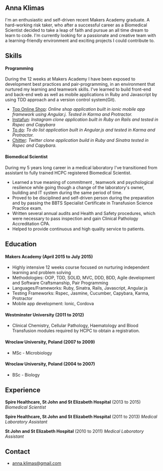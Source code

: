 ## Anna Klimas

I'm an enthusiastic and self-driven recent Makers Academy graduate. A hard-working risk taker, who after a successful career as a Biomedical Scientist decided to take a leap of faith and pursue an all time dream to learn to code.
I'm currently looking for a passionate and creative team with a learning-friendly environment and exciting projects I could contribute to.

## Skills

#### Programming

During the 12 weeks at Makers Academy I have been exposed to development best practices and pair-programming, in an environment that nurtured my learning and teamwork skills. I've learned to build front-end and back-end web as well as mobile applications in Ruby and Javascript by using TDD approach and a version control system(Git).

- [Top Online Shop](https://github.com/AnnaKL/Top-Online-Shop): *Online shop application built in ionic mobile app framework using Angular.j. Tested in Karma and Protractor.*
- [Instafun](https://github.com/AnnaKL/instagram-challenge): *Instagram clone application built in Ruby on Rails and tested in Rspec and Capybara*
- [To do](https://github.com/AnnaKL/todo_challenge): *To do list application built in Angular.js and tested in Karma and Protractor.*
- [Chitter](https://github.com/AnnaKL/chitter-challenge): *Twitter clone application build in Ruby and Sinatra tested in Rspec and Capybara.*

#### Biomedical Scientist

During my 5 years long career in a medical laboratory I've transitioned from assistant to fully trained HCPC registered Biomedical Scientist.

- Learned a true meaning of commitment , teamwork and psychological resilience while going though a change of the laboratory's owner, building and IT system during the same period of time.
- Proved to be disciplined and self-driven person during the preparation and by passing the BBTS Specialist Certificate in Transfusion Science Practice exam.
- Written several annual audits and Health and Safety procedures, which were necessary to pass inspection and gain Clinical Pathology Accreditation CPA.
- Helped to provide continuous and high quality service to patients.


## Education

#### Makers Academy (April 2015 to July 2015)

- Highly intensive 12 weeks course focused on nurturing independent learning
  and problem solving
- Methodologies: OOP, TDD, SOLID, MVC, DDD, BDD, Agile development and
  Software Craftsmanship, Pair Programming
- Languages/Frameworks: Ruby, Sinatra, Rails, Javascript, Angular.js
- Testing Frameworks: Rspec, Jasmine, Cucumber, Capybara, Karma, Protractor
- Mobile app development: Ionic, Cordova

#### Westminster University (2011 to 2012)

- Clinical Chemistry, Cellular Pathology, Haematology and Blood
  Transfusion modules required by HCPC to obtain a registration.

#### Wroclaw University, Poland (2007 to 2009)

- MSc - Microbiology

#### Wroclaw University, Poland (2004 to 2007)

- BSc - Biology


## Experience

**Spire Healthcare, St John and St Elizabeth Hospital** (2013 to 2015)
*Biomedical Scientist*

**Spire Healthcare, St John and St Elizabeth Hospital** (2011 to 2013)
*Medical Laboratory Assistant*

**St John and St Elizabeth Hospital** (2010 to 2011)
*Medical Laboratory Assistant*

## Contact

- anna.klimas@gmail.com
